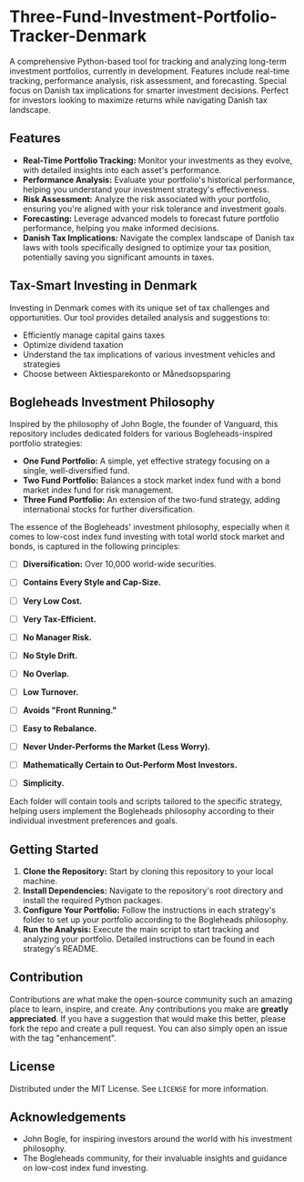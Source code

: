 # Three-Fund-Investment-Portfolio-Tracker-Denmark
A comprehensive Python-based tool for tracking and analyzing long-term investment portfolios, currently in development. Features include real-time tracking, performance analysis, risk assessment, and forecasting. Special focus on Danish tax implications for smarter investment decisions. Perfect for investors looking to maximize returns while navigating Danish tax landscape.

## Features

- **Real-Time Portfolio Tracking:** Monitor your investments as they evolve, with detailed insights into each asset's performance.
- **Performance Analysis:** Evaluate your portfolio's historical performance, helping you understand your investment strategy's effectiveness.
- **Risk Assessment:** Analyze the risk associated with your portfolio, ensuring you're aligned with your risk tolerance and investment goals.
- **Forecasting:** Leverage advanced models to forecast future portfolio performance, helping you make informed decisions.
- **Danish Tax Implications:** Navigate the complex landscape of Danish tax laws with tools specifically designed to optimize your tax position, potentially saving you significant amounts in taxes.

## Tax-Smart Investing in Denmark

Investing in Denmark comes with its unique set of tax challenges and opportunities. Our tool provides detailed analysis and suggestions to:
- Efficiently manage capital gains taxes
- Optimize dividend taxation
- Understand the tax implications of various investment vehicles and strategies
- Choose between Aktiesparekonto or Månedsopsparing

## Bogleheads Investment Philosophy

Inspired by the philosophy of John Bogle, the founder of Vanguard, this repository includes dedicated folders for various Bogleheads-inspired portfolio strategies:
- **One Fund Portfolio:** A simple, yet effective strategy focusing on a single, well-diversified fund.
- **Two Fund Portfolio:** Balances a stock market index fund with a bond market index fund for risk management.
- **Three Fund Portfolio:** An extension of the two-fund strategy, adding international stocks for further diversification.

The essence of the Bogleheads' investment philosophy, especially when it comes to low-cost index fund investing with total world stock market and bonds, is captured in the following principles:

- [ ] **Diversification:** Over 10,000 world-wide securities.
- [ ] **Contains Every Style and Cap-Size.**
- [ ] **Very Low Cost.**
- [ ] **Very Tax-Efficient.**
- [ ] **No Manager Risk.**
- [ ] **No Style Drift.**
- [ ] **No Overlap.**
- [ ] **Low Turnover.**
- [ ] **Avoids "Front Running."**
- [ ] **Easy to Rebalance.**
- [ ] **Never Under-Performs the Market (Less Worry).**
- [ ] **Mathematically Certain to Out-Perform Most Investors.**
- [ ] **Simplicity.**


Each folder will contain tools and scripts tailored to the specific strategy, helping users implement the Bogleheads philosophy according to their individual investment preferences and goals.

## Getting Started

1. **Clone the Repository:** Start by cloning this repository to your local machine. 
2. **Install Dependencies:** Navigate to the repository's root directory and install the required Python packages.
3. **Configure Your Portfolio:** Follow the instructions in each strategy's folder to set up your portfolio according to the Bogleheads philosophy.
4. **Run the Analysis:** Execute the main script to start tracking and analyzing your portfolio. Detailed instructions can be found in each strategy's README.

## Contribution

Contributions are what make the open-source community such an amazing place to learn, inspire, and create. Any contributions you make are **greatly appreciated**. If you have a suggestion that would make this better, please fork the repo and create a pull request. You can also simply open an issue with the tag "enhancement".

## License

Distributed under the MIT License. See `LICENSE` for more information.

## Acknowledgements

- John Bogle, for inspiring investors around the world with his investment philosophy.
- The Bogleheads community, for their invaluable insights and guidance on low-cost index fund investing.
